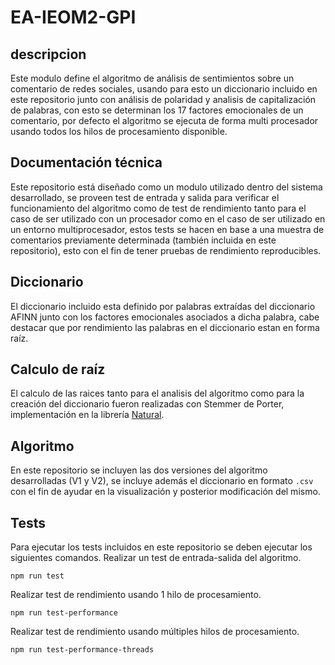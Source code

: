 # EA-IEOM2-GPI
## descripcion
Este modulo define el algoritmo de análisis de sentimientos sobre un comentario de redes sociales, usando para esto un diccionario incluido en este repositorio junto con análisis de polaridad y analisis de capitalización de palabras, con esto se determinan los 17 factores emocionales de un comentario, por defecto el algoritmo se ejecuta de forma multi procesador usando todos los hilos de procesamiento disponible.

## Documentación técnica
Este repositorio está diseñado como un modulo utilizado dentro del sistema desarrollado, se proveen test de entrada y salida para verificar el funcionamiento del algoritmo como de test de rendimiento tanto para el caso de ser utilizado con un procesador como en el caso de ser utilizado en un entorno multiprocesador, estos tests se hacen en base a una muestra de comentarios previamente determinada (también incluida en este repositorio), esto con el fin de tener pruebas de rendimiento reproducibles.

## Diccionario
El diccionario incluido esta definido por palabras extraídas del diccionario AFINN junto con los factores emocionales asociados a dicha palabra, cabe destacar que por rendimiento las palabras en el diccionario estan en forma raíz.

## Calculo de raíz
El calculo de las raices tanto para el analisis del algoritmo como para la creación del diccionario fueron realizadas con Stemmer de Porter, implementación en la librería [Natural](https://www.npmjs.com/package/natural).

## Algoritmo
En este repositorio se incluyen las dos versiones del algoritmo desarrolladas (V1 y V2), se incluye además el diccionario en formato `.csv` con el fin de ayudar en la visualización y posterior modificación del mismo.

## Tests
Para ejecutar los tests incluidos en este repositorio se deben ejecutar los siguientes comandos.
Realizar un test de entrada-salida del algoritmo.

```
npm run test
```
 
Realizar test de rendimiento usando 1 hilo de procesamiento.
```
npm run test-performance
```

Realizar test de rendimiento usando múltiples hilos de procesamiento.
```
npm run test-performance-threads
```